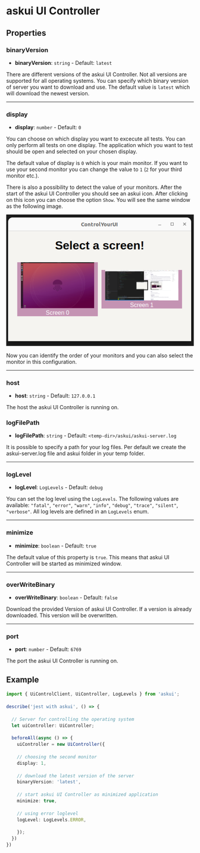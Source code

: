 # askui UI Controller

## Properties

### binaryVersion

- **binaryVersion**: `string` - Default: `latest`

There are different versions of the askui UI Controller. Not all versions are supported for all operating systems.
You can specify which binary version of server you want to download and use. The default value is `latest` which will
download the newest version.
___

### display

- **display**: `number` - Default: `0`

You can choose on which display you want to excecute all
tests. You can only perform all tests on one display.
The application which you want to test should be open and selected on your chosen display.

The default value of display is `0` which is your main monitor. If you want to use your
second monitor you can change the value to `1` (`2` for your third monitor etc.).

There is also a possibility to detect the value of your monitors.
After the start of the askui UI Controller you should see an askui icon. After clicking on this icon you can choose the option `Show`.
You will see the same window as the following image.

![Select Monitor Option](./select-monitor.png)

 Now you can identify the order of your monitors and you can also select the monitor in this configuration.

___

### host

- **host**: `string` - Default: `127.0.0.1`

The host the askui UI Controller is running on.

### logFilePath

- **logFilePath**: `string` - Default: `<temp-dir>/askui/askui-server.log`

It is possible to specify a path for your log files. Per default we create the askui-server.log file and askui folder in your temp folder.
___

### logLevel

- **logLevel**: `LogLevels` - Default: `debug`

You can set the log level using the `LogLevels`. The following values are available: `"fatal"`, `"error"`, `"warn"`, `"info"`, `"debug"`, `"trace"`, `"silent"`, `"verbose"`. All log levels are defined in an `LogLevels` enum.
___

### minimize

- **minimize**: `boolean` - Default: `true`

The default value of this property is `true`. This means that
askui UI Controller will be started as minimized window.
___

### overWriteBinary

- **overWriteBinary**: `boolean` - Default: `false`

Download the provided Version of askui UI Controller. If a version is already downloaded. This version will be overwritten.
___

### port

- **port**: `number` - Default: `6769`

The port the askui UI Controller is running on.

## Example

```typescript
import { UiControlClient, UiController, LogLevels } from 'askui';

describe('jest with askui', () => {
  
  // Server for controlling the operating system
  let uiController: UiController;
  
  beforeAll(async () => {
    uiController = new UiController({
    
    // choosing the second monitor 
    display: 1,

    // download the latest version of the server
    binaryVersion: 'latest',

    // start askui UI Controller as minimized application
    minimize: true,

    // using error loglevel
    logLevel: LogLevels.ERROR,

    });
  })
})
```
